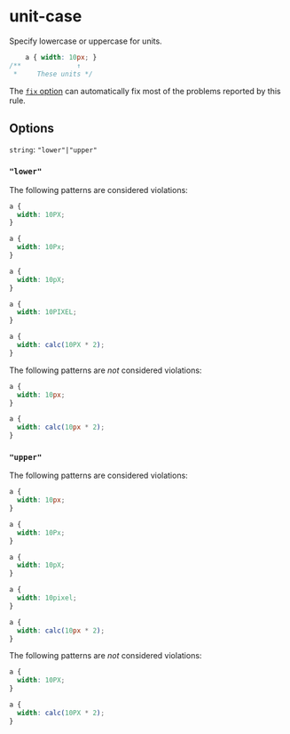 # unit-case

Specify lowercase or uppercase for units.

<!-- prettier-ignore -->
```css
    a { width: 10px; }
/**              ↑
 *     These units */
```

The [`fix` option](https://github.com/stylelint/stylelint/tree/13.7.0/docs/user-guide/usage/options.md#fix) can automatically fix most of the problems reported by this rule.

## Options

`string`: `"lower"|"upper"`

### `"lower"`

The following patterns are considered violations:

<!-- prettier-ignore -->
```css
a {
  width: 10PX;
}
```

<!-- prettier-ignore -->
```css
a {
  width: 10Px;
}
```

<!-- prettier-ignore -->
```css
a {
  width: 10pX;
}
```

<!-- prettier-ignore -->
```css
a {
  width: 10PIXEL;
}
```

<!-- prettier-ignore -->
```css
a {
  width: calc(10PX * 2);
}
```

The following patterns are _not_ considered violations:

<!-- prettier-ignore -->
```css
a {
  width: 10px;
}
```

<!-- prettier-ignore -->
```css
a {
  width: calc(10px * 2);
}
```

### `"upper"`

The following patterns are considered violations:

<!-- prettier-ignore -->
```css
a {
  width: 10px;
}
```

<!-- prettier-ignore -->
```css
a {
  width: 10Px;
}
```

<!-- prettier-ignore -->
```css
a {
  width: 10pX;
}
```

<!-- prettier-ignore -->
```css
a {
  width: 10pixel;
}
```

<!-- prettier-ignore -->
```css
a {
  width: calc(10px * 2);
}
```

The following patterns are _not_ considered violations:

<!-- prettier-ignore -->
```css
a {
  width: 10PX;
}
```

<!-- prettier-ignore -->
```css
a {
  width: calc(10PX * 2);
}
```
